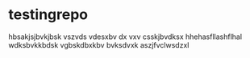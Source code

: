 # testingrepo
hbsakjsjbvkjbsk
vszvds
vdesxbv dx
vxv csskjbvdksx
hhehasfllashflhal
wdksbvkkbdsk
vgbskdbxkbv
bvksdvxk
aszjfvclwsdzxl
